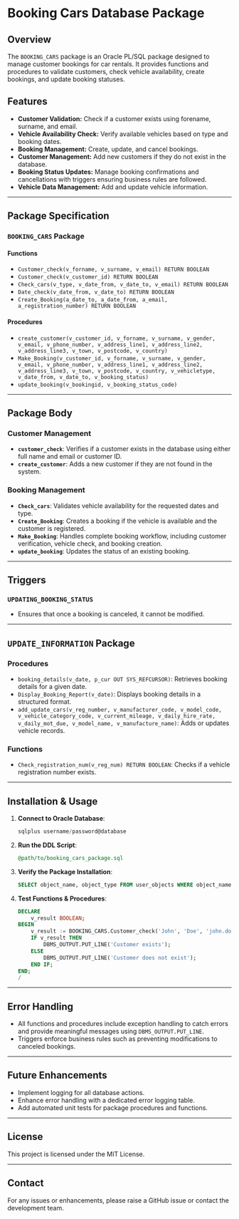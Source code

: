# Booking Cars Database Package

## Overview
The `BOOKING_CARS` package is an Oracle PL/SQL package designed to manage customer bookings for car rentals. It provides functions and procedures to validate customers, check vehicle availability, create bookings, and update booking statuses.

## Features
- **Customer Validation:** Check if a customer exists using forename, surname, and email.
- **Vehicle Availability Check:** Verify available vehicles based on type and booking dates.
- **Booking Management:** Create, update, and cancel bookings.
- **Customer Management:** Add new customers if they do not exist in the database.
- **Booking Status Updates:** Manage booking confirmations and cancellations with triggers ensuring business rules are followed.
- **Vehicle Data Management:** Add and update vehicle information.

---

## Package Specification

### `BOOKING_CARS` Package

#### Functions
- `Customer_check(v_forname, v_surname, v_email) RETURN BOOLEAN`
- `Customer_check(v_customer_id) RETURN BOOLEAN`
- `Check_cars(v_type, v_date_from, v_date_to, v_email) RETURN BOOLEAN`
- `Date_check(v_date_from, v_date_to) RETURN BOOLEAN`
- `Create_Booking(a_date_to, a_date_from, a_email, a_registration_number) RETURN BOOLEAN`

#### Procedures
- `create_customer(v_customer_id, v_forname, v_surname, v_gender, v_email, v_phone_number, v_address_line1, v_address_line2, v_address_line3, v_town, v_postcode, v_country)`
- `Make_Booking(v_customer_id, v_forname, v_surname, v_gender, v_email, v_phone_number, v_address_line1, v_address_line2, v_address_line3, v_town, v_postcode, v_country, v_vehicletype, v_date_from, v_date_to, v_booking_status)`
- `update_booking(v_bookingid, v_booking_status_code)`

---

## Package Body

### Customer Management
- **`customer_check`**: Verifies if a customer exists in the database using either full name and email or customer ID.
- **`create_customer`**: Adds a new customer if they are not found in the system.

### Booking Management
- **`Check_cars`**: Validates vehicle availability for the requested dates and type.
- **`Create_Booking`**: Creates a booking if the vehicle is available and the customer is registered.
- **`Make_Booking`**: Handles complete booking workflow, including customer verification, vehicle check, and booking creation.
- **`update_booking`**: Updates the status of an existing booking.

---

## Triggers

### `UPDATING_BOOKING_STATUS`
- Ensures that once a booking is canceled, it cannot be modified.

---

## `UPDATE_INFORMATION` Package

### Procedures
- `booking_details(v_date, p_cur OUT SYS_REFCURSOR)`: Retrieves booking details for a given date.
- `Display_Booking_Report(v_date)`: Displays booking details in a structured format.
- `add_update_cars(v_reg_number, v_manufacturer_code, v_model_code, v_vehicle_category_code, v_current_mileage, v_daily_hire_rate, v_daily_mot_due, v_model_name, v_manufacture_name)`: Adds or updates vehicle records.

### Functions
- `Check_registration_num(v_reg_num) RETURN BOOLEAN`: Checks if a vehicle registration number exists.

---

## Installation & Usage

1. **Connect to Oracle Database**:
   ```sql
   sqlplus username/password@database
   ```
2. **Run the DDL Script**:
   ```sql
   @path/to/booking_cars_package.sql
   ```
3. **Verify the Package Installation**:
   ```sql
   SELECT object_name, object_type FROM user_objects WHERE object_name = 'BOOKING_CARS';
   ```
4. **Test Functions & Procedures**:
   ```sql
   DECLARE
       v_result BOOLEAN;
   BEGIN
       v_result := BOOKING_CARS.Customer_check('John', 'Doe', 'john.doe@example.com');
       IF v_result THEN
           DBMS_OUTPUT.PUT_LINE('Customer exists');
       ELSE
           DBMS_OUTPUT.PUT_LINE('Customer does not exist');
       END IF;
   END;
   /
   ```

---

## Error Handling
- All functions and procedures include exception handling to catch errors and provide meaningful messages using `DBMS_OUTPUT.PUT_LINE`.
- Triggers enforce business rules such as preventing modifications to canceled bookings.

---

## Future Enhancements
- Implement logging for all database actions.
- Enhance error handling with a dedicated error logging table.
- Add automated unit tests for package procedures and functions.

---

## License
This project is licensed under the MIT License.

---

## Contact
For any issues or enhancements, please raise a GitHub issue or contact the development team.

